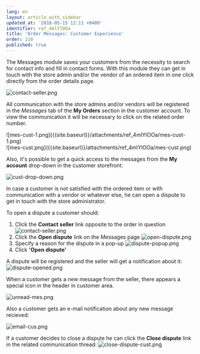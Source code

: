 ```yaml
---
lang: en
layout: article_with_sidebar
updated_at: '2018-05-15 12:11 +0400'
identifier: ref_4mlYlOOa
title: 'Order Messages: Customer Experience'
order: 110
published: true
---
```

The Messages module saves your customers from the necessity to search for contact info and fill in contact forms. With this module they can get in touch with the store admin and/or the vendor of an ordered item in one click directly from the order details page. 

![contact-seller.png]({{site.baseurl}}/attachments/ref_4mlYlOOa/contact-seller.png)

All communication with the store admins and/or vendors will be registered in the _Messages_ tab of the **My Orders** section in the customer account. To view the communication it will be necessary to click on the related order number.

<div class="ui stackable two column grid">
  <div class="column" markdown="span">![mes-cust-1.png]({{site.baseurl}}/attachments/ref_4mlYlOOa/mes-cust-1.png)</div>
  <div class="column" markdown="span">![mes-cust.png]({{site.baseurl}}/attachments/ref_4mlYlOOa/mes-cust.png)</div>
</div>

Also, it's possible to get a quick access to the messages from the **My account** drop-down in the customer storefront:

![cust-drop-down.png]({{site.baseurl}}/attachments/ref_4mlYlOOa/cust-drop-down.png)

In case a customer is not satisfied with the ordered item or with communication with a vendor or whatever else, he can open a dispute to get in touch with the store administrator. 

To open a dispute a customer should:
1. Click the **Contact seller** link opposite to the order in question
  ![contact-seller.png]({{site.baseurl}}/attachments/ref_4mlYlOOa/contact-seller.png)
2. Click the **Open dispute** link on the Messages page
  ![open-dispute.png]({{site.baseurl}}/attachments/ref_4mlYlOOa/open-dispute.png)
3. Specify a reason for the dispute in a pop-up
  ![dispute-popup.png]({{site.baseurl}}/attachments/ref_4mlYlOOa/dispute-popup.png)
4. Click **'Open dispute'**

A dispute will be registered and the seller will get a notification about it:
![dispute-opened.png]({{site.baseurl}}/attachments/ref_4mlYlOOa/dispute-opened.png)

When a customer gets a new message from the seller, there appears a special icon in the header in customer area. 

![unread-mes.png]({{site.baseurl}}/attachments/ref_4mlYlOOa/unread-mes.png)

Also a customer gets an e-mail notification about any new message recieved:

![email-cus.png]({{site.baseurl}}/attachments/ref_4mlYlOOa/email-cus.png)

If a customer decides to close a dispute he can click the **Close dispute** link in the related communication thread:
![close-dispute-cust.png]({{site.baseurl}}/attachments/ref_4mlYlOOa/close-dispute-cust.png)


